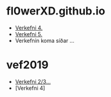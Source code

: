 # fl0werXD.github.io

* [Verkefni 4.](verkefni4/index.html)
* [Verkefni 5.](verkefni5/verkefni5.html)
* Verkefnin koma síðar ...

# vef2019


* [Verkefni 2/3...](Vef2019/index.html)
* [Verkefni 4] 
